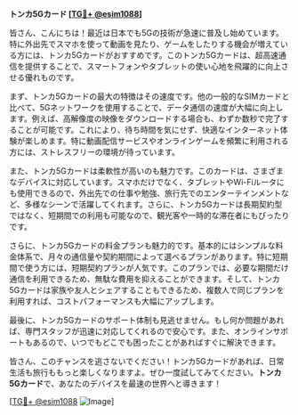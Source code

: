 **トンカ5Gカード [[TG💪+ @esim1088](https://t.me/s/esim1088)]**

皆さん、こんにちは！最近は日本でも5Gの技術が急速に普及し始めています。特に外出先でスマホを使って動画を見たり、ゲームをしたりする機会が増えている方には、トンカ5Gカードがおすすめです。このトンカ5Gカードは、超高速通信を提供することで、スマートフォンやタブレットの使い心地を飛躍的に向上させる優れものです。

まず、トンカ5Gカードの最大の特徴はその速度です。他の一般的なSIMカードと比べて、5Gネットワークを使用することで、データ通信の速度が大幅に向上します。例えば、高解像度の映像をダウンロードする場合も、わずか数秒で完了することが可能です。これにより、待ち時間を気にせず、快適なインターネット体験が楽しめます。特に動画配信サービスやオンラインゲームを頻繁に利用される方には、ストレスフリーの環境が待っています。

また、トンカ5Gカードは柔軟性が高いのも魅力です。このカードは、さまざまなデバイスに対応しています。スマホだけでなく、タブレットやWi-Fiルータにも使用できるので、外出先での仕事や勉強、旅行先でのエンターテインメントなど、多様なシーンで活躍してくれます。さらに、トンカ5Gカードは長期契約型ではなく、短期間での利用も可能なので、観光客や一時的な滞在者にもぴったりです。

さらに、トンカ5Gカードの料金プランも魅力的です。基本的にはシンプルな料金体系で、月々の通信量や契約期間によって選べるプランがあります。特に短期間で使う方には、短期契約プランが人気です。このプランでは、必要な期間だけ通信を利用できるため、無駄な費用を抑えることができます。そして、トンカ5Gカードは家族や友人とシェアすることもできるため、複数人で同じプランを利用すれば、コストパフォーマンスも大幅にアップします。

最後に、トンカ5Gカードのサポート体制も見逃せません。もし何か問題があれば、専門スタッフが迅速に対応してくれるので安心です。また、オンラインサポートもあるので、いつでもどこでも困ったことがあればすぐに解決できます。

皆さん、このチャンスを逃さないでください！トンカ5Gカードがあれば、日常生活も旅行ももっと楽しくなりますよ。ぜひ一度試してみてください。**トンカ5Gカード**で、あなたのデバイスを最速の世界へと導きます！

[[TG💪+ @esim1088](https://t.me/s/esim1088) ![Image](https://i.postimg.cc/Y0z9fWf4/image.png)]